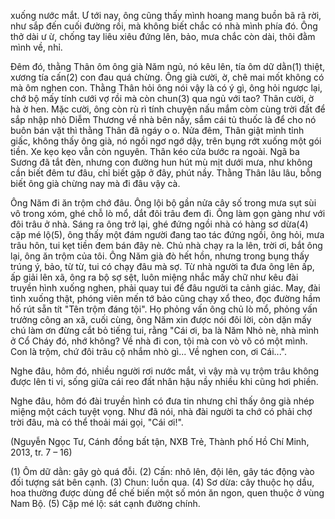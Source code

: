 xuống nước mắt. Ư tới nay, ông cũng thấy mình hoang mang buồn bã rã rời, như sắp đến cuối đường rồi, mà không biết chắc có nhà mình phía đó. Ông thở dài ư ừ, chống tay liêu xiêu đứng lên, bảo, mưa chắc còn dài, thôi đằm mình về, nhỉ.

Đêm đó, thằng Thân ôm ông già Năm ngủ, nó kêu lên, tía ôm dữ dằn(1) thiệt, xương tía cấn(2) con đau quá chừng. Ông già cười, ờ, chê mai mốt không có mà ôm nghen con. Thằng Thân hỏi ông nói vậy là có ý gì, ông hỏi ngược lại, chớ bộ mấy tính cưới vợ rồi mà còn chun(3) qua ngủ với tao? Thân cười, ờ hà ờ hen. Mặc cười, ông còn rù rì tính chuyện nấu mắm còm cùng trời đất để sắp nhập nhỏ Diễm Thương về nhà bên nầy, sắm cái tủ thuốc là để cho nó buôn bán vặt thì thằng Thân đã ngáy o o. Nửa đêm, Thân giật mình tỉnh giấc, không thấy ông già, nó ngồi ngơ ngớ dậy, trên bụng rớt xuống một gói tiền. Xe kẹo kẹo vẫn còn nguyên. Thân kéo cửa bước ra ngoài. Ngã ba Sương đã tắt đèn, nhưng con đường hun hút mù mịt dưới mưa, như không cần biết đêm tư đâu, chỉ biết gặp ở đây, phút nầy. Thằng Thân lâu lâu, bỗng biết ông già chừng nay mà đi đâu vậy cà.

Ông Năm đi ăn trộm chớ đâu. Ông lội bộ gần nửa cây số trong mưa sụt sùi vô trong xóm, ghé chỗ lò mổ, dắt đôi trâu đem đi. Ông làm gọn gàng như với đôi trâu ở nhà. Sáng ra ông trở lại, ghé đứng ngồi nhà có hàng sơ dừa(4) cặp mé lộ(5), ông thấy một đám người đang tao tác đứng ngồi, ông hỏi, mưa trâu hôn, tui kẹt tiền đem bán đây nè. Chủ nhà chạy ra la lên, trời ơi, bắt ông lại, ông ăn trộm của tôi. Ông Năm già đò hết hồn, nhưng trong bụng thấy trúng ý, bảo, từ từ, tui có chạy đâu mà sợ. Từ nhà người ta đưa ông lên ấp, ấp giải lên xã, ông ra bộ sợ sệt, luôn miệng nhắc mấy chữ như kêu đài truyền hình xuống nghen, phải quay tui để đâu người ta cảnh giác. May, đài tình xuống thật, phóng viên mến tớ bảo cũng chạy xổ theo, đọc đường hầm hố rút sẵn tít "Tên trộm đáng tội". Họ phỏng vấn ông chủ lò mổ, phỏng vấn trưởng công an xã, cuối cùng, ông Năm xin được nói đôi lời, còn dặn mấy chú làm ơn đừng cắt bỏ tiếng tui, rằng "Cái ơi, ba là Năm Nhỏ nè, nhà mình ở Cổ Cháy đó, nhớ không? Về nhà đi con, tội mà con vò võ có một mình. Con là trộm, chứ đôi trâu cộ nhắm nhò gì... Về nghen con, ơi Cái...".

Nghe đâu, hôm đó, nhiều người rơi nước mắt, vì vậy mà vụ trộm trâu không được lên ti vi, sống giữa cái reo đất nhân hậu nầy nhiều khi cũng hơi phiền.

Nghe đâu, hôm đó đài truyền hình có đưa tin nhưng chỉ thấy ông già nhép miệng một cách tuyệt vọng. Như đã nói, nhà đài người ta chớ có phải chợ trời đâu, mà có thể thoải mái gọi, "Cái ơi!".

(Nguyễn Ngọc Tư, Cánh đồng bất tận, NXB Trẻ, Thành phố Hồ Chí Minh, 2013, tr. 7 – 16)

(1) Ôm dữ dằn: gây gò quá đỗi.
(2) Cấn: nhô lên, đội lên, gây tác động vào đối tượng sát bên cạnh.
(3) Chun: luồn qua.
(4) Sơ dừa: cây thuộc họ dầu, hoa thường được dùng để chế biến một số món ăn ngon, quen thuộc ở vùng Nam Bộ.
(5) Cặp mé lộ: sát cạnh đường chính.
